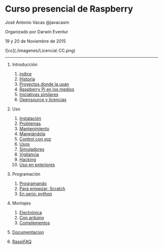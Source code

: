 # Curso presencial de Raspberry

José Antonio Vacas @javacasm

Organizado por Darwin Eventur

19 y 20 de Noviembre de 2015

![cc](./imagenes/Licencia\ CC.png)

* * *

1. Introducción
	1. [indice](./indice.md)
	1. [Historia](./historia.md)
	1. [Proyectos donde la usan](./proyectos.md)
	1. [Raspberry Pi en los medios](./raspiMedios.md)
	1. [Iniciativas similares](./iniciativasSimilares.md)
	1. [Opensource y licencias](./OpenSource.md)

1. Uso
	1. [Instalación](./instalacion.md)
	1. [Problemas](./problemas.md)
	1. [Mantenimiento](./mantenimiento.md)
	1. [Manejándola](./manejando.md)
	1. [Control con voz](./controlVoz.md)
	1. [Usos](./usos.md)
	1. [Simuladores](./simuladores.md)
	1. [Vigilancia](./vigilancia.md)
	1. [Hacking](./hacking.md)
	1. [Uso en exteriores](./Exteriores.md)

1. Programación
	1. [Programando](./programando.md)
	1. [Para empezar: Scratch](./scratch.md)
	1. [En serio: python](./python)
1. Montajes
	1. [Electrónica](./introElectronica.pdf)
	1. [Con arduino](./arduino.md)
	1. [Complementos](./complementos.md)

1. [Documentacion](./documentacion.md)

1. [RaspiFAQ](./RaspiFAQ.md)